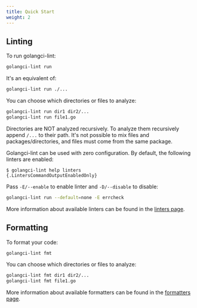 ```yaml
---
title: Quick Start
weight: 2
---
```


## Linting

To run golangci-lint:

```bash
golangci-lint run
```

It's an equivalent of:

```bash
golangci-lint run ./...
```

You can choose which directories or files to analyze:

```bash
golangci-lint run dir1 dir2/...
golangci-lint run file1.go
```

Directories are NOT analyzed recursively.
To analyze them recursively append `/...` to their path.
It's not possible to mix files and packages/directories, and files must come from the same package.

Golangci-lint can be used with zero configuration. By default, the following linters are enabled:

```console
$ golangci-lint help linters
{.LintersCommandOutputEnabledOnly}
```

Pass `-E/--enable` to enable linter and `-D/--disable` to disable:

```bash
golangci-lint run --default=none -E errcheck
```

More information about available linters can be found in the [linters page](/docs/usage/linters/).

## Formatting

To format your code:

```bash
golangci-lint fmt
```

You can choose which directories or files to analyze:

```bash
golangci-lint fmt dir1 dir2/...
golangci-lint fmt file1.go
```

More information about available formatters can be found in the [formatters page](/docs/usage/formatters/).
